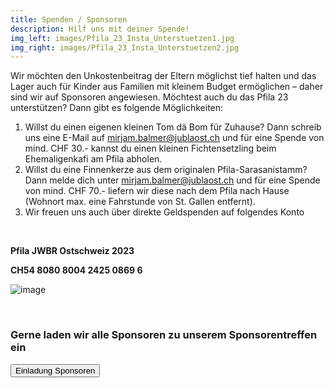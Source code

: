 ```yaml
---
title: Spenden / Sponsoren
description: Hilf uns mit deiner Spende!
img_left: images/Pfila_23_Insta_Unterstuetzen1.jpg
img_right: images/Pfila_23_Insta_Unterstuetzen2.jpg
---
```


Wir möchten den Unkostenbeitrag der Eltern möglichst tief halten und das Lager auch für Kinder aus Familien mit kleinem Budget ermöglichen – daher sind wir auf Sponsoren angewiesen.
Möchtest auch du das Pfila 23 unterstützen? Dann gibt es folgende Möglichkeiten:

1. Willst du einen eigenen kleinen Tom dä Bom für Zuhause? Dann schreib uns eine E-Mail  auf mirjam.balmer@jublaost.ch und für eine Spende von mind. CHF 30.- kannst du einen kleinen Fichtensetzling beim Ehemaligenkafi am Pfila abholen.
2. Willst du eine Finnenkerze aus dem originalen Pfila-Sarasanistamm? Dann melde dich unter mirjam.balmer@jublaost.ch und für eine Spende von mind. CHF 70.- liefern wir diese nach dem Pfila nach Hause (Wohnort max. eine Fahrstunde von St. Gallen entfernt).
3. Wir freuen uns auch über direkte Geldspenden auf folgendes Konto

<br />
<p><strong>Pfila JWBR Ostschweiz 2023</strong></p>
<p><strong>CH54 8080 8004 2425 0869 6</strong></p>

![image](/images/pfila23kontoqr.png)

<br >

### Gerne laden wir alle Sponsoren zu unserem Sponsorentreffen ein
<a href="https://pfila23.blob.core.windows.net/downloads/Flyer_Einladung_Sponsoren.pdf" target="_blank"><button class="btn btn-primary">Einladung Sponsoren</button></a>